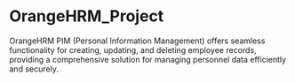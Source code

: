 # OrangeHRM_Project
OrangeHRM PIM (Personal Information Management) offers seamless functionality for creating, updating, and deleting employee records, providing a comprehensive solution for managing personnel data efficiently and securely.
